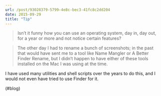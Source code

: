 ```yaml
---
url: /post/93028379-5799-4e8c-bec3-41fc8c2dd204
date: 2015-09-29
title: "Tip"
---
```


> Isn’t it funny how you can use an operating system, day in, day out, for a year or more and not notice certain features?

    

> The other day I had to rename a bunch of screenshots; in the past that would have sent me to a tool like Name Mangler or A Better Finder Rename, but I didn’t happen to have either of these tools installed on the Mac I was using at the time. 



I have used many utilities and shell scripts over the years to do this, and I would not even have tried to use Finder for it.



(#blog)